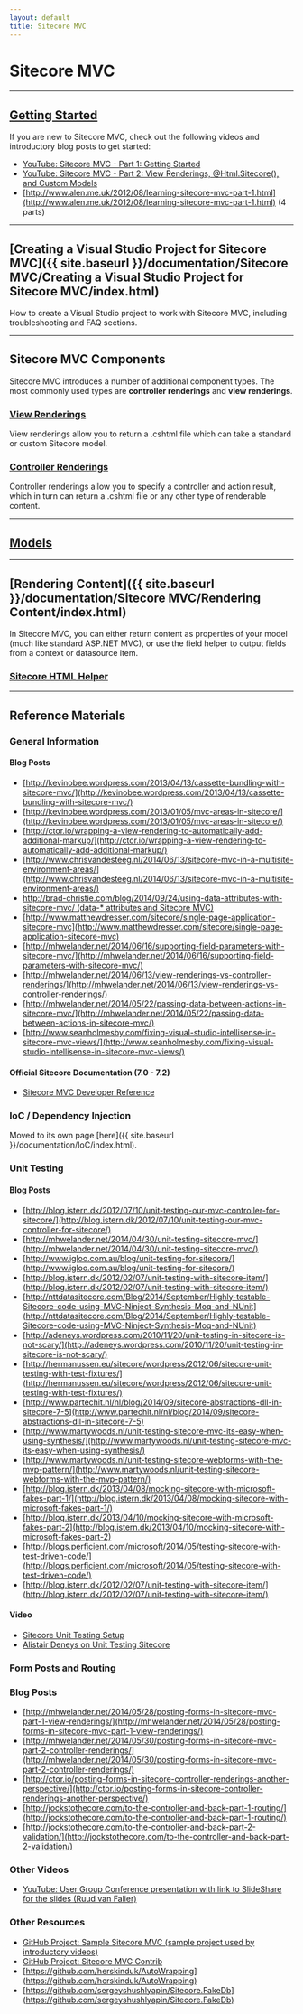 ```yaml
---
layout: default
title: Sitecore MVC
---
```


# Sitecore MVC

----------------------

## [Getting Started]()

If you are new to Sitecore MVC, check out the following videos and introductory blog posts to get started:

* [YouTube: Sitecore MVC - Part 1: Getting Started](http://www.youtube.com/watch?v=i3Mwcphtz4w)
* [YouTube: Sitecore MVC - Part 2: View Renderings, @Html.Sitecore(), and Custom Models](http://www.youtube.com/watch?v=dW_rQp9bMmE)
* [http://www.alen.me.uk/2012/08/learning-sitecore-mvc-part-1.html](http://www.alen.me.uk/2012/08/learning-sitecore-mvc-part-1.html) (4 parts)

----------------------

## [Creating a Visual Studio Project for Sitecore MVC]({{ site.baseurl }}/documentation/Sitecore MVC/Creating a Visual Studio Project for Sitecore MVC/index.html)
How to create a  Visual Studio project to work with Sitecore MVC, including troubleshooting and FAQ sections.

----------------------

## Sitecore MVC Components

Sitecore MVC introduces a number of additional component types. The most commonly used types are **controller renderings** and **view renderings**.

### [View Renderings]()

View renderings allow you to return a .cshtml file which can take a standard or custom Sitecore model.

### [Controller Renderings]()

Controller renderings allow you to specify a controller and action result, which in turn can return a .cshtml file or any other type of renderable content.

---------------------------

## [Models]()

---------------------------

## [Rendering Content]({{ site.baseurl }}/documentation/Sitecore MVC/Rendering Content/index.html)

In Sitecore MVC, you can either return content as properties of your model (much like standard ASP.NET MVC), or use the field helper to output fields from a context or datasource item.

### [Sitecore HTML Helper]()

---------------------------

## Reference Materials

### General Information

#### Blog Posts

* [http://kevinobee.wordpress.com/2013/04/13/cassette-bundling-with-sitecore-mvc/](http://kevinobee.wordpress.com/2013/04/13/cassette-bundling-with-sitecore-mvc/)
* [http://kevinobee.wordpress.com/2013/01/05/mvc-areas-in-sitecore/](http://kevinobee.wordpress.com/2013/01/05/mvc-areas-in-sitecore/)
* [http://ctor.io/wrapping-a-view-rendering-to-automatically-add-additional-markup/](http://ctor.io/wrapping-a-view-rendering-to-automatically-add-additional-markup/)
* [http://www.chrisvandesteeg.nl/2014/06/13/sitecore-mvc-in-a-multisite-environment-areas/](http://www.chrisvandesteeg.nl/2014/06/13/sitecore-mvc-in-a-multisite-environment-areas/)
* [http://brad-christie.com/blog/2014/09/24/using-data-attributes-with-sitecore-mvc/ (data-* attributes and Sitecore MVC)](http://brad-christie.com/blog/2014/09/24/using-data-attributes-with-sitecore-mvc/ (data-* attributes and Sitecore MVC))
* [http://www.matthewdresser.com/sitecore/single-page-application-sitecore-mvc](http://www.matthewdresser.com/sitecore/single-page-application-sitecore-mvc)
* [http://mhwelander.net/2014/06/16/supporting-field-parameters-with-sitecore-mvc/](http://mhwelander.net/2014/06/16/supporting-field-parameters-with-sitecore-mvc/)
* [http://mhwelander.net/2014/06/13/view-renderings-vs-controller-renderings/](http://mhwelander.net/2014/06/13/view-renderings-vs-controller-renderings/)
* [http://mhwelander.net/2014/05/22/passing-data-between-actions-in-sitecore-mvc/](http://mhwelander.net/2014/05/22/passing-data-between-actions-in-sitecore-mvc/)
* [http://www.seanholmesby.com/fixing-visual-studio-intellisense-in-sitecore-mvc-views/](http://www.seanholmesby.com/fixing-visual-studio-intellisense-in-sitecore-mvc-views/)

#### Official Sitecore Documentation (7.0 - 7.2)
* [Sitecore MVC Developer Reference](http://sdn.sitecore.net/Reference/Sitecore%207/MVC%20Reference.aspx)

### IoC / Dependency Injection

Moved to its own page [here]({{ site.baseurl }}/documentation/IoC/index.html).

### <a name="unit-testing"></a>Unit Testing

#### Blog Posts

* [http://blog.istern.dk/2012/07/10/unit-testing-our-mvc-controller-for-sitecore/](http://blog.istern.dk/2012/07/10/unit-testing-our-mvc-controller-for-sitecore/)
* [http://mhwelander.net/2014/04/30/unit-testing-sitecore-mvc/](http://mhwelander.net/2014/04/30/unit-testing-sitecore-mvc/)
* [http://www.igloo.com.au/blog/unit-testing-for-sitecore/](http://www.igloo.com.au/blog/unit-testing-for-sitecore/)
* [http://blog.istern.dk/2012/02/07/unit-testing-with-sitecore-item/](http://blog.istern.dk/2012/02/07/unit-testing-with-sitecore-item/)
* [http://nttdatasitecore.com/Blog/2014/September/Highly-testable-Sitecore-code-using-MVC-Ninject-Synthesis-Moq-and-NUnit](http://nttdatasitecore.com/Blog/2014/September/Highly-testable-Sitecore-code-using-MVC-Ninject-Synthesis-Moq-and-NUnit)
* [http://adeneys.wordpress.com/2010/11/20/unit-testing-in-sitecore-is-not-scary/](http://adeneys.wordpress.com/2010/11/20/unit-testing-in-sitecore-is-not-scary/)
* [http://hermanussen.eu/sitecore/wordpress/2012/06/sitecore-unit-testing-with-test-fixtures/](http://hermanussen.eu/sitecore/wordpress/2012/06/sitecore-unit-testing-with-test-fixtures/)
* [http://www.partechit.nl/nl/blog/2014/09/sitecore-abstractions-dll-in-sitecore-7-5](http://www.partechit.nl/nl/blog/2014/09/sitecore-abstractions-dll-in-sitecore-7-5)
* [http://www.martywoods.nl/unit-testing-sitecore-mvc-its-easy-when-using-synthesis/](http://www.martywoods.nl/unit-testing-sitecore-mvc-its-easy-when-using-synthesis/) 
* [http://www.martywoods.nl/unit-testing-sitecore-webforms-with-the-mvp-pattern/](http://www.martywoods.nl/unit-testing-sitecore-webforms-with-the-mvp-pattern/)
* [http://blog.istern.dk/2013/04/08/mocking-sitecore-with-microsoft-fakes-part-1/](http://blog.istern.dk/2013/04/08/mocking-sitecore-with-microsoft-fakes-part-1/)
* [http://blog.istern.dk/2013/04/10/mocking-sitecore-with-microsoft-fakes-part-2](http://blog.istern.dk/2013/04/10/mocking-sitecore-with-microsoft-fakes-part-2)
* [http://blogs.perficient.com/microsoft/2014/05/testing-sitecore-with-test-driven-code/](http://blogs.perficient.com/microsoft/2014/05/testing-sitecore-with-test-driven-code/)
* [http://blog.istern.dk/2012/02/07/unit-testing-with-sitecore-item/](http://blog.istern.dk/2012/02/07/unit-testing-with-sitecore-item/)

#### Video

* [Sitecore Unit Testing Setup](https://www.youtube.com/watch?v=mZKSl3pemEs)
* [Alistair Deneys on Unit Testing Sitecore](https://www.youtube.com/watch?v=oQ2CPvN9FAU )

### Form Posts and Routing

### Blog Posts

* [http://mhwelander.net/2014/05/28/posting-forms-in-sitecore-mvc-part-1-view-renderings/](http://mhwelander.net/2014/05/28/posting-forms-in-sitecore-mvc-part-1-view-renderings/)
* [http://mhwelander.net/2014/05/30/posting-forms-in-sitecore-mvc-part-2-controller-renderings/](http://mhwelander.net/2014/05/30/posting-forms-in-sitecore-mvc-part-2-controller-renderings/)
* [http://ctor.io/posting-forms-in-sitecore-controller-renderings-another-perspective/](http://ctor.io/posting-forms-in-sitecore-controller-renderings-another-perspective/)
* [http://jockstothecore.com/to-the-controller-and-back-part-1-routing/](http://jockstothecore.com/to-the-controller-and-back-part-1-routing/)
* [http://jockstothecore.com/to-the-controller-and-back-part-2-validation/](http://jockstothecore.com/to-the-controller-and-back-part-2-validation/)

### Other Videos
* [YouTube: User Group Conference presentation with link to SlideShare for the slides (Ruud van Falier)](https://www.youtube.com/watch?v=vQVBaU5D4yo)

### Other Resources
* [GitHub Project: Sample Sitecore MVC (sample project used by introductory videos)](https://github.com/Sitecore-Community/sample-sitecore-mvc)
* [GitHub Project: Sitecore MVC Contrib](https://github.com/Sitecore-Community/Sitecore-Mvc-Contrib)
* [https://github.com/herskinduk/AutoWrapping](https://github.com/herskinduk/AutoWrapping)
* [https://github.com/sergeyshushlyapin/Sitecore.FakeDb](https://github.com/sergeyshushlyapin/Sitecore.FakeDb)
